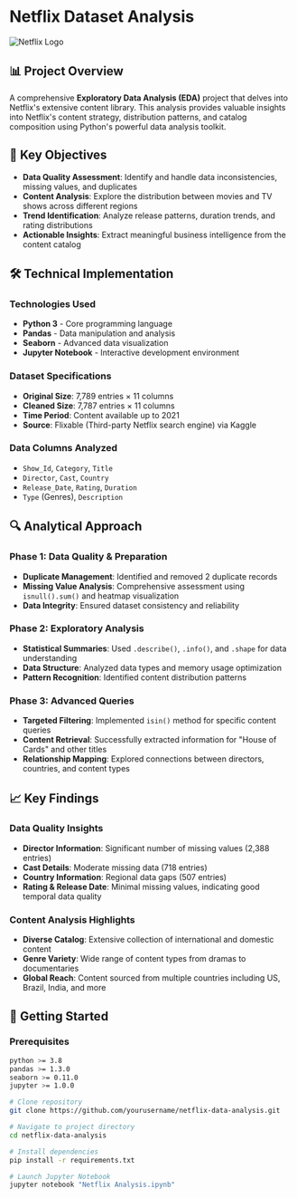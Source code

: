# Netflix Dataset Analysis

![Netflix Logo](https://upload.wikimedia.org/wikipedia/commons/thumb/0/08/Netflix_2015_logo.svg/2560px-Netflix_2015_logo.svg.png)

## 📊 Project Overview

A comprehensive **Exploratory Data Analysis (EDA)** project that delves into Netflix's extensive content library. This analysis provides valuable insights into Netflix's content strategy, distribution patterns, and catalog composition using Python's powerful data analysis toolkit.

## 🎯 Key Objectives

- **Data Quality Assessment**: Identify and handle data inconsistencies, missing values, and duplicates
- **Content Analysis**: Explore the distribution between movies and TV shows across different regions
- **Trend Identification**: Analyze release patterns, duration trends, and rating distributions
- **Actionable Insights**: Extract meaningful business intelligence from the content catalog

## 🛠️ Technical Implementation

### Technologies Used
- **Python 3** - Core programming language
- **Pandas** - Data manipulation and analysis
- **Seaborn** - Advanced data visualization
- **Jupyter Notebook** - Interactive development environment

### Dataset Specifications
- **Original Size**: 7,789 entries × 11 columns
- **Cleaned Size**: 7,787 entries × 11 columns
- **Time Period**: Content available up to 2021
- **Source**: Flixable (Third-party Netflix search engine) via Kaggle

### Data Columns Analyzed
- `Show_Id`, `Category`, `Title`
- `Director`, `Cast`, `Country`
- `Release_Date`, `Rating`, `Duration`
- `Type` (Genres), `Description`

## 🔍 Analytical Approach

### Phase 1: Data Quality & Preparation
- **Duplicate Management**: Identified and removed 2 duplicate records
- **Missing Value Analysis**: Comprehensive assessment using `isnull().sum()` and heatmap visualization
- **Data Integrity**: Ensured dataset consistency and reliability

### Phase 2: Exploratory Analysis
- **Statistical Summaries**: Used `.describe()`, `.info()`, and `.shape` for data understanding
- **Data Structure**: Analyzed data types and memory usage optimization
- **Pattern Recognition**: Identified content distribution patterns

### Phase 3: Advanced Queries
- **Targeted Filtering**: Implemented `isin()` method for specific content queries
- **Content Retrieval**: Successfully extracted information for "House of Cards" and other titles
- **Relationship Mapping**: Explored connections between directors, countries, and content types

## 📈 Key Findings

### Data Quality Insights
- **Director Information**: Significant number of missing values (2,388 entries)
- **Cast Details**: Moderate missing data (718 entries)
- **Country Information**: Regional data gaps (507 entries)
- **Rating & Release Date**: Minimal missing values, indicating good temporal data quality

### Content Analysis Highlights
- **Diverse Catalog**: Extensive collection of international and domestic content
- **Genre Variety**: Wide range of content types from dramas to documentaries
- **Global Reach**: Content sourced from multiple countries including US, Brazil, India, and more

## 🚀 Getting Started

### Prerequisites
```bash
python >= 3.8
pandas >= 1.3.0
seaborn >= 0.11.0
jupyter >= 1.0.0

# Clone repository
git clone https://github.com/yourusername/netflix-data-analysis.git

# Navigate to project directory
cd netflix-data-analysis

# Install dependencies
pip install -r requirements.txt

# Launch Jupyter Notebook
jupyter notebook "Netflix Analysis.ipynb"
